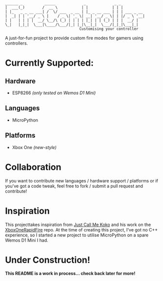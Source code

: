 ```
______ _          _____             _             _ _           
|  ___(_)        /  __ \           | |           | | |          
| |_   _ _ __ ___| /  \/ ___  _ __ | |_ _ __ ___ | | | ___ _ __ 
|  _| | | '__/ _ \ |    / _ \| '_ \| __| '__/ _ \| | |/ _ \ '__|
| |   | | | |  __/ \__/\ (_) | | | | |_| | | (_) | | |  __/ |   
\_|   |_|_|  \___|\____/\___/|_| |_|\__|_|  \___/|_|_|\___|_|   
                                  Customising your controller
```

 A just-for-fun project to provide custom fire modes for gamers using controllers.
 
 # Currently Supported:
 ## Hardware
 * ESP8266 *(only tested on Wemos D1 Mini)*
 
 ## Languages
 * MicroPython
 
 ## Platforms
 * Xbox One *(new-style)*

# Collaboration
If you want to contribute new languages / hardware support / platforms or if you've got a code tweak, feel free to fork / submit a pull request and contribute!

# Inspiration
This projecttakes inspiration from [Just Call Me Koko](https://github.com/justcallmekoko) and his work on the [XboxOneRapidFire](https://github.com/justcallmekoko/XboxOneRapidFire/blob/master/rapid_fire_arduino_xbox_one_s.ino) repo. At the time of creating this project, I've got no C++ experience, so I started a new project to utilise MicroPython on a spare Wemos D1 Mini I had.

# Under Construction!
**This README is a work in process... check back later for more!**
